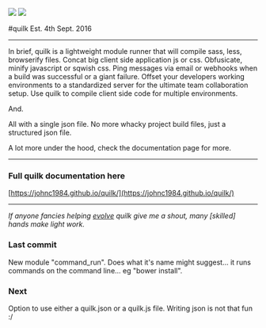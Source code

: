 ![](https://img.shields.io/npm/v/quilk.svg) ![](https://img.shields.io/npm/dt/quilk.svg)

#quilk
Est. 4th Sept. 2016

---

In brief, quilk is a lightweight module runner that will compile sass, less, browserify files. Concat big client side application js or css. Obfusicate, minify javascript or sqwish css. Ping messages via email or webhooks when a build was successful or a giant failure. Offset your developers working environments to a standardized server for the ultimate team collaboration setup. Use quilk to compile client side code for multiple environments.

And.

All with a single json file. No more whacky project build files, just a structured json file. 

A lot more under the hood, check the documentation page for more.

---

### Full quilk documentation here 
[https://johnc1984.github.io/quilk/](https://johnc1984.github.io/quilk/)

---

*If anyone fancies helping [evolve](https://github.com/johnc1984/quilk/) quilk give me a shout, many [skilled] hands make light work.*


### Last commit
New module "command_run". Does what it's name might suggest... it runs commands on the command line... eg "bower install".

### Next
Option to use either a quilk.json or a quilk.js file. Writing json is not that fun :/